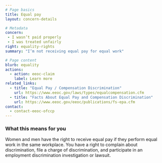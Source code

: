 ```yaml
---
# Page basics
title: Equal pay
layout: concern-details

# Metadata
concern:
 - I wasn’t paid properly
 - I was treated unfairly
right: equality-rights
summary: "I’m not receiving equal pay for equal work"

# Page content
blurb: equality
actions:
  - action: eeoc-claim
    label: Learn more
related_links:
  - title: "Equal Pay / Compensation Discrimination"
    url: https://www.eeoc.gov/laws/types/equalcompensation.cfm
  - title: "Facts About Equal Pay and Compensation Discrimination"
    url: https://www.eeoc.gov/eeoc/publications/fs-epa.cfm
contact:
  - contact-eeoc-ofccp
---
```


### What this means for you

Women and men have the right to receive equal pay if they perform equal work in the same workplace. You have a right to complain about discrimination, file a charge of discrimination, and participate in an employment discrimination investigation or lawsuit.

